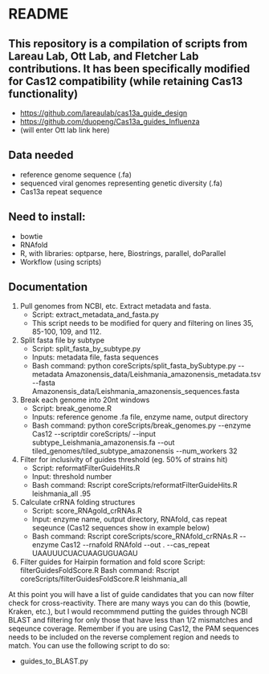 # README

## This repository is a compilation of scripts from Lareau Lab, Ott Lab, and Fletcher Lab contributions. It has been specifically modified for Cas12 compatibility (while retaining Cas13 functionality)
* https://github.com/lareaulab/cas13a_guide_design
* https://github.com/duopeng/Cas13a_guides_Influenza
* (will enter Ott lab link here)

## Data needed
* reference genome sequence (.fa)
* sequenced viral genomes representing genetic diversity (.fa)
* Cas13a repeat sequence

## Need to install:
* bowtie
* RNAfold
* R, with libraries: optparse, here, Biostrings, parallel, doParallel
* Workflow (using scripts)

## Documentation
1. Pull genomes from NCBI, etc. Extract metadata and fasta.
   * Script: extract_metadata_and_fasta.py
   * This script needs to be modified for query and filtering on lines 35, 85-100, 109, and 112.
2. Split fasta file by subtype
   * Script: split_fasta_by_subtype.py
   * Inputs: metadata file, fasta sequences
   * Bash command: python coreScripts/split_fasta_bySubtype.py --metadata Amazonensis_data/Leishmania_amazonensis_metadata.tsv --fasta Amazonensis_data/Leishmania_amazonensis_sequences.fasta
3. Break each genome into 20nt windows
   * Script: break_genome.R
   * Inputs: reference genome .fa file, enzyme name, output directory
   * Bash command: python coreScripts/break_genomes.py --enzyme Cas12 --scriptdir coreScripts/ --input subtype_Leishmania_amazonensis.fa --out tiled_genomes/tiled_subtype_amazonensis --num_workers 32
4. Filter for inclusivity of guides threshold (eg. 50% of strains hit)
   * Script: reformatFilterGuideHits.R
   * Input: threshold number
   * Bash command: Rscript coreScripts/reformatFilterGuideHits.R leishmania_all .95
5. Calculate crRNA folding structures
   * Script: score_RNAgold_crRNAs.R
   * Input: enzyme name, output directory, RNAfold, cas repeat seqeunce (Cas12 sequences show in example below)
   * Bash command: Rscript coreScripts/score_RNAfold_crRNAs.R --enzyme Cas12 --rnafold RNAfold --out . --cas_repeat UAAUUUCUACUAAGUGUAGAU
6. Filter guides for Hairpin formation and fold score
   Script: filterGuidesFoldScore.R
   Bash command: Rscript coreScripts/filterGuidesFoldScore.R leishmania_all

At this point you will have a list of guide candidates that you can now filter check for cross-reactivity. There are many ways you can do this (bowtie, Kraken, etc.), but I would recommmend putting the guides through NCBI BLAST and filtering for only those that have less than 1/2 mismatches and seqeunce coverage. Remember if you are using Cas12, the PAM sequences needs to be included on the reverse complement region and needs to match. You can use the following script to do so:
* guides_to_BLAST.py
